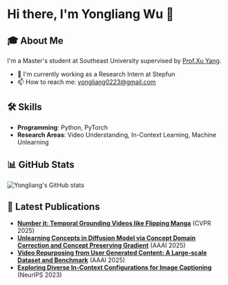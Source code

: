 # Hi there, I'm Yongliang Wu 👋

  
## 🎓 About Me

I'm a Master's student at Southeast University supervised by [Prof.Xu Yang](https://yxpalmweb.github.io/).

- 🔭 I'm currently working as a Research Intern at Stepfun
- 📫 How to reach me: yongliang0223@gmail.com

## 🛠 Skills

- **Programming**: Python, PyTorch
- **Research Areas**: Video Understanding, In-Context Learning, Machine Unlearning

## 📊 GitHub Stats

![Yongliang's GitHub stats](https://github-readme-stats.vercel.app/api?username=yongliang-wu&show_icons=true&theme=radical)

## 📝 Latest Publications

- [**Number it: Temporal Grounding Videos like Flipping Manga**](https://arxiv.org/abs/2411.10332) (CVPR 2025)
- [**Unlearning Concepts in Diffusion Model via Concept Domain Correction and Concept Preserving Gradient**](https://arxiv.org/abs/2405.15304) (AAAI 2025)
- [**Video Repurposing from User Generated Content: A Large-scale Dataset and Benchmark**](https://arxiv.org/abs/2412.08879) (AAAI 2025)
- [**Exploring Diverse In-Context Configurations for Image Captioning**](https://arxiv.org/abs/2305.14800) (NeurIPS 2023)
